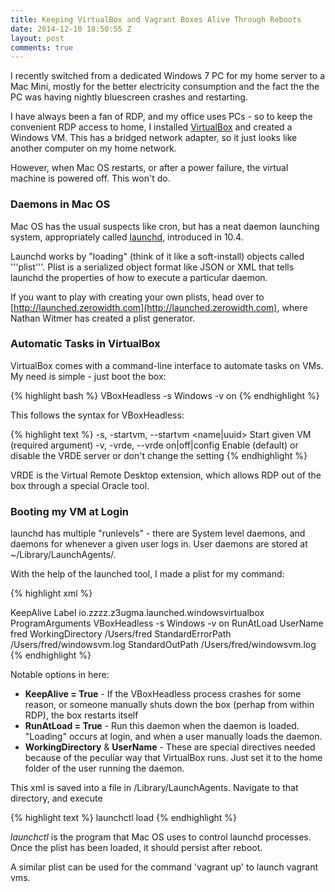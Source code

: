 ```yaml
---
title: Keeping VirtualBox and Vagrant Boxes Alive Through Reboots
date: 2014-12-10 18:50:55 Z
layout: post
comments: true
---
```


I recently switched from a dedicated Windows 7 PC for my home server to a Mac Mini, mostly for the better electricity consumption and the fact the the PC was having nightly bluescreen crashes and restarting.

I have always been a fan of RDP, and my office uses PCs - so to keep the convenient RDP access to home, I installed [VirtualBox](www.virtualbox.org) and created a Windows VM. This has a bridged network adapter, so it just looks like another computer on my home network.

However, when Mac OS restarts, or after a power failure, the virtual machine is powered off. This won't do.

### Daemons in Mac OS ###

Mac OS has the usual suspects like cron, but has a neat daemon launching system, appropriately called [launchd](https://developer.apple.com/library/mac/documentation/MacOSX/Conceptual/BPSystemStartup/Chapters/CreatingLaunchdJobs.html), introduced in 10.4.

Launchd works by "loading" (think of it like a soft-install) objects called '''plist'''. Plist is a serialized object format like JSON or XML that tells launchd the properties of how to execute a particular daemon.

If you want to play with creating your own plists, head over to [http://launched.zerowidth.com](http://launched.zerowidth.com), where Nathan Witmer has created a plist generator.

### Automatic Tasks in VirtualBox ###

VirtualBox comes with a command-line interface to automate tasks on VMs. My need is simple - just boot the box:

{% highlight bash %}
VBoxHeadless -s Windows -v on
{% endhighlight %}

This follows the syntax for VBoxHeadless:

{% highlight text %}
  -s, -startvm, --startvm <name|uuid>   Start given VM (required argument)
  -v, -vrde, --vrde on|off|config       Enable (default) or disable the VRDE server or don't change the setting
{% endhighlight %}

VRDE is the Virtual Remote Desktop extension, which allows RDP out of the box through a special Oracle tool.

### Booting my VM at Login ###

launchd has multiple "runlevels" - there are System level daemons, and daemons for whenever a given user logs in. User daemons are stored at ~/Library/LaunchAgents/.

With the help of the launched tool, I made a plist for my command:


{% highlight xml %}
<?xml version="1.0" encoding="UTF-8"?>
<!DOCTYPE plist PUBLIC "-//Apple Computer//DTD PLIST 1.0//EN" "http://www.apple.com/DTDs/PropertyList-1.0.dtd">
<plist version="1.0">
<dict>
	<key>KeepAlive</key>
    	<true/>
	<key>Label</key>
	<string>io.zzzz.z3ugma.launched.windowsvirtualbox</string>
	<key>ProgramArguments</key>
	<array>
		<string>VBoxHeadless</string>
		<string>-s</string>
		<string>Windows</string>
		<string>-v</string>
		<string>on</string>
	</array>
	<key>RunAtLoad</key>
	<true/>
	<key>UserName</key>
	<string>fred</string>
	<key>WorkingDirectory</key>
	<string>/Users/fred</string>
	<key>StandardErrorPath</key>
    	<string>/Users/fred/windowsvm.log</string>
    	<key>StandardOutPath</key>
    	<string>/Users/fred/windowsvm.log</string>
</dict>
</plist>
{% endhighlight %}

Notable options in here:

* **KeepAlive = True** - If the VBoxHeadless process crashes for some reason, or someone manually shuts down the box (perhap from within RDP), the box restarts itself
* **RunAtLoad = True** - Run this daemon when the daemon is loaded. "Loading" occurs at login, and when a user manually loads the daemon.
* **WorkingDirectory** & **UserName** - These are special directives needed because of the peculiar way that VirtualBox runs. Just set it to the home folder of the user running the daemon.

This xml is saved into a file in /Library/LaunchAgents. Navigate to that directory, and execute

{% highlight text %}
launchctl load <name of plist>
{% endhighlight %}

*launchctl* is the program that Mac OS uses to control launchd processes. Once the plist has been loaded, it should persist after reboot.

A similar plist can be used for the command 'vagrant up' to launch vagrant vms.

